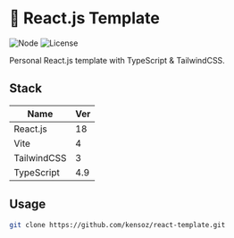 # 📖 React.js Template

![Node](https://img.shields.io/badge/Node.js-v19.4.0-fb7185.svg?logo=&style=flat-square) ![License](https://img.shields.io/badge/License-MIT-0284C7.svg?logo=&style=flat-square)

Personal React.js template with TypeScript & TailwindCSS.



## Stack

| Name        | Ver  |
| ----------- | ---- |
| React.js    | 18   |
| Vite        | 4    |
| TailwindCSS | 3    |
| TypeScript  | 4.9  |



## Usage

```bash
git clone https://github.com/kensoz/react-template.git
```
